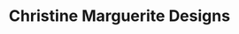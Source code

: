 ---
title: "Christine Marguerite Designs"
url: /boulder/christine-marguerite-designs/
shop: jewelry
---